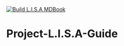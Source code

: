 [![Build L.I.S.A MDBook](https://github.com/Into-The-Grey/Project-L.I.S.A-Guide/actions/workflows/mdbook.yml/badge.svg?branch=main)](https://github.com/Into-The-Grey/Project-L.I.S.A-Guide/actions/workflows/mdbook.yml)

# Project-L.I.S.A-Guide
